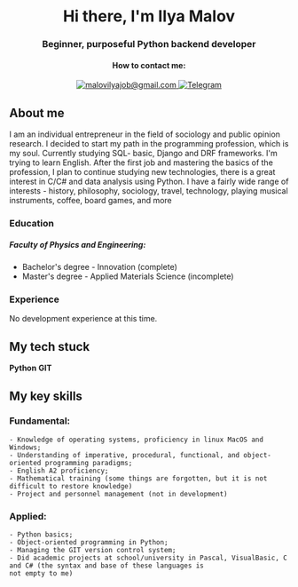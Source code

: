 <div id="header" align="center">
	<h1>Hi there, I'm Ilya Malov</h1>
	<h3>Beginner, purposeful Python backend developer</h3>
</div>
<div id="socials" align="center">
<h4>How to contact me:</h4>
<a href="mailto:malovilyajob@gmail.com">
<img src="https://img.shields.io/badge/Gmail-red?style=for-the-badge&logo=gmail&logoColor=white" alt="malovilyajob@gmail.com">
</a>
<a href="https://t.me/Motaya" align="center">
<img src="https://img.shields.io/badge/Telegram-blue?style=for-the-badge&logo=telegram&logoColor=white" alt="Telegram">
</a>
</div>

## About me
 I am an individual entrepreneur in the field of sociology and public opinion research. I decided to start my path in the programming profession, which is my soul.
 Currently studying SQL- basic, Django and DRF frameworks.
 I'm trying to learn English. After the first job and mastering the basics of the profession, I plan to continue studying new technologies, there is a great interest in C/C# and data analysis using Python.
 I have a fairly wide range of interests - history, philosophy, sociology, travel, technology, playing musical instruments, coffee, board games, and more</p>

<p><h3>Education</h3>
<h5>Faculty of Physics and Engineering:</h5>
<ul>
	<li>Bachelor's degree - Innovation (complete)</li>
	<li>Master's degree - Applied Materials Science (incomplete)</li>
</ul></p>

<p><h3>Experience</h3>
	No development experience at this time.</p>
</div>

## My tech stuck
**Python**
**GIT**

## My key skills
### Fundamental:
	- Knowledge of operating systems, proficiency in linux MacOS and Windows;
	- Understanding of imperative, procedural, functional, and object-oriented programming paradigms;
	- English A2 proficiency;
	- Mathematical training (some things are forgotten, but it is not difficult to restore knowledge)
	- Project and personnel management (not in development)
### Applied:
	- Python basics;
	- Object-oriented programming in Python;
	- Managing the GIT version control system;
	- Did academic projects at school/university in Pascal, VisualBasic, C and C# (the syntax and base of these languages is
	not empty to me)

